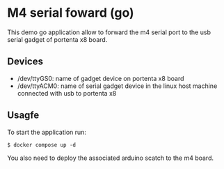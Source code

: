 # M4 serial foward (go)

This demo go application allow to forward the m4 serial port to the usb serial gadget of portenta x8 board.

## Devices

* /dev/ttyGS0: name of gadget device on portenta x8 board
* /dev/ttyACM0: name of serial gadget device in the linux host machine connected with usb to portenta x8

## Usagfe

To start the application run:
```
$ docker compose up -d
```

You also need to deploy the associated arduino scatch to the m4 board.


